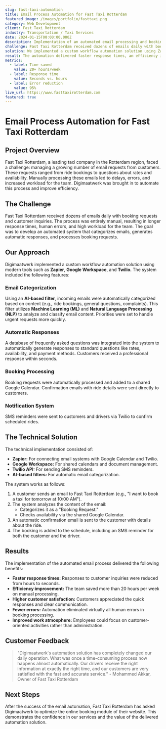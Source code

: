 ```yaml
---
slug: fast-taxi-automation
title: Email Process Automation for Fast Taxi Rotterdam
featured_image: /images/portfolio/fasttaxi.png
category: Web Development
client: Fast Taxi Rotterdam
industry: Transportation / Taxi Services
date: 2024-01-15T00:00:00.000Z
description: Implementation of an automated email processing and booking system that reduces response times and significantly improves the efficiency of the taxi company.
challenge: Fast Taxi Rotterdam received dozens of emails daily with booking requests and customer inquiries. The manual process led to longer response times, human errors, and high workload for the team.
solution: We implemented a custom workflow automation solution using Zapier, Google Workspace, and Twilio for categorizing emails, generating automatic responses, and processing bookings.
result: The automation delivered faster response times, an efficiency improvement of 20+ hours per week, higher customer satisfaction, and a significant reduction in booking errors.
metrics:
  - label: Time saved
    value: 20+ hours/week
  - label: Response time
    value: Seconds vs. hours
  - label: Error reduction
    value: 95%
live_url: https://www.fasttaxirotterdam.com
featured: true
---
```


# Email Process Automation for Fast Taxi Rotterdam

## Project Overview

Fast Taxi Rotterdam, a leading taxi company in the Rotterdam region, faced a challenge: managing a growing number of email requests from customers. These requests ranged from ride bookings to questions about rates and availability. Manually processing these emails led to delays, errors, and increased workload for the team. Digimaatwerk was brought in to automate this process and improve efficiency.

## The Challenge

Fast Taxi Rotterdam received dozens of emails daily with booking requests and customer inquiries. The process was entirely manual, resulting in longer response times, human errors, and high workload for the team. The goal was to develop an automated system that categorizes emails, generates automatic responses, and processes booking requests.

## Our Approach

Digimaatwerk implemented a custom workflow automation solution using modern tools such as **Zapier**, **Google Workspace**, and **Twilio**. The system included the following features:

### **Email Categorization**
Using an **AI-based filter**, incoming emails were automatically categorized based on content (e.g., ride bookings, general questions, complaints). This filter utilizes **Machine Learning (ML)** and **Natural Language Processing (NLP)** to analyze and classify email content. Priorities were set to handle urgent requests more quickly.

### **Automatic Responses**
A database of frequently asked questions was integrated into the system to automatically generate responses to standard questions like rates, availability, and payment methods. Customers received a professional response within seconds.

### **Booking Processing**
Booking requests were automatically processed and added to a shared Google Calendar. Confirmation emails with ride details were sent directly to customers.

### **Notification System**
SMS reminders were sent to customers and drivers via Twilio to confirm scheduled rides.

## The Technical Solution

The technical implementation consisted of:

- **Zapier:** For connecting email systems with Google Calendar and Twilio.
- **Google Workspace:** For shared calendars and document management.
- **Twilio API:** For sending SMS reminders.
- **AI-based filters:** For automatic email categorization.

The system works as follows:

1. A customer sends an email to Fast Taxi Rotterdam (e.g., "I want to book a taxi for tomorrow at 10:00 AM").
2. The system analyzes the content of the email:
   - Categorizes it as a "Booking Request."
   - Checks availability via the shared Google Calendar.
3. An automatic confirmation email is sent to the customer with details about the ride.
4. The booking is added to the schedule, including an SMS reminder for both the customer and the driver.

## Results

The implementation of the automated email process delivered the following benefits:

- **Faster response times:** Responses to customer inquiries were reduced from hours to seconds.
- **Efficiency improvement:** The team saved more than 20 hours per week on manual processing.
- **Higher customer satisfaction:** Customers appreciated the quick responses and clear communication.
- **Fewer errors:** Automation eliminated virtually all human errors in booking processing.
- **Improved work atmosphere:** Employees could focus on customer-oriented activities rather than administration.

## Customer Feedback

> "Digimaatwerk's automation solution has completely changed our daily operation. What was once a time-consuming process now happens almost automatically. Our drivers receive the right information at exactly the right time, and our customers are very satisfied with the fast and accurate service." - Mohammed Akkar, Owner of Fast Taxi Rotterdam

## Next Steps

After the success of the email automation, Fast Taxi Rotterdam has asked Digimaatwerk to optimize the online booking module of their website. This demonstrates the confidence in our services and the value of the delivered automation solution.